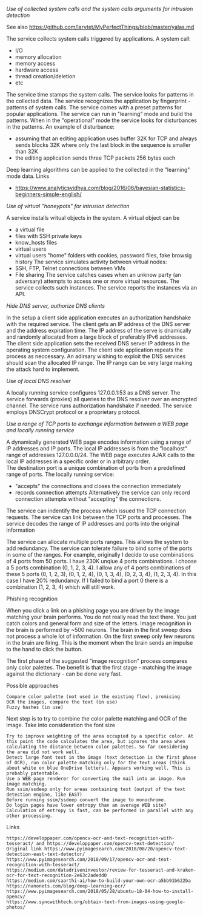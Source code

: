 
*Use of collected system calls and the system calls arguments for intrusion detection*

See also https://github.com/larytet/MyPerfectThings/blob/master/yalas.md

The service collects system calls triggered by applications.  A system call:
  - I/O
  - memory allocation
  - memory access
  - hardware access
  - thread creation/deletion
  - etc

The service time stamps the system calls. The service looks for patterns in the collected data. The service recognizes 
the application by fingerprint - patterns of system calls. The service comes with a preset patterns for popular applications. The service can run in "learning" mode and build the patterns. When in the "operational" mode the service looks for disturbances in the patterns. An example of disturbance: 
  - assuming that an editing application uses buffer 32K for TCP and always sends blocks 32K where only the last block
  in the sequence is smaller than 32K
  - the editing application sends three TCP packets 256 bytes each 

Deep learning algorithms can be applied to the collected in the "learning" mode data.
Links
*  https://www.analyticsvidhya.com/blog/2016/06/bayesian-statistics-beginners-simple-english/

*Use of virtual "honeypots" for intrusion detection*

A service installs vritual objects in the system. A virtual object can be 
  - a virtual file 
  - files with SSH private keys
  - know_hosts files
  - virtual users
  - virtual users "home" folders wth cookies, password files, fake browsig history
The service simulates activity between virtual nodes:
  - SSH, FTP, Telnet connections between VMs
  - File sharing
The service catches cases when an unknow party (an adversary) attempts to access one or more virtual resources.
The service collects such instances. The service reports the instances via an API.

*Hide DNS server, authorize DNS clients*

In the setup a client side application executes an authorization handshake with the required service. The client gets an IP address of the DNS 
server and the address expiration time. The IP address of the serve is dnamically and randomly allocated from a large block of preferably IPv6 addresses. The client side application sets 
the received DNS server IP address in the operating system configuration. 
The client side application repeats the process as neccessary.
An adirsary wishing to exploit the DNS services should scan the allocated IP range. The IP range can be very large making the attack hard to implement. 

*Use of local DNS resolver*

A locally running service configures 127.0.0.1:53 as a DNS server. The service forwards (proxies) all queries to the DNS resolver over an encrypted channel. The service runs authorization handshake if needed. The service employs DNSCrypt protocol or a proprietary protocol.

*Use a range of TCP ports to exchange information between a WEB page and locally running service*


A dynamically generated WEB page encodes information using a range of IP addresses and IP ports. The local IP addresses is from the "localhost" 
range of addresses 127.0.0.0/24. The WEB page executes AJAX calls to the local IP addresses in a specific order or 
in arbitrary order.  
The destination port is a unique combination of ports from a predefined range of ports. The locally running service:
  - "accepts" the connections and closes the connection immediately 
  - records connection attempts
 Alternatively the service can only record connection attempts without "accepting" the connections.
 
 The service can indentify the process which issued the TCP connection requests. The service can link between the TCP ports and  processes. The service decodes the range of IP addresses and ports into the original information
 
 The service can allocate multiple ports ranges. This allows the system to add redundancy. The service can tolerate  failure to bind some of the ports in some of the ranges. For example, originally I decide to use combinations of 4 ports from 50 ports. I have 230K unqiue 4 ports combinations. I choose a 5 ports combination (0, 1, 2, 3, 4). I allow any of 4 ports combinations of these 5 ports (0, 1, 2, 3), (0, 1, 2, 4), (0, 1, 3, 4), (0, 2, 3, 4), (1, 2, 3, 4). In this case I have 20% redundancy. If I failed to bind a port 0 there is a combination (1, 2, 3, 4) which will still work.
 
 
 
Phishing recognition

When you click a link on a phishing page you are driven by the image matching your brain performs. You do not really read the text there. You just catch colors and general form and size of the letters. Image recognition in the brain is performed by ~500 neurons. The brain in the first sweep does not process a whole lot of information. On the first sweep only few neurons in the brain are firing. This is the moment when the brain sends an impulse to the hand to click the button.

The first phase of the suggested "image recognition" process compares only color palettes. The benefit is that the first stage - matching the image against the dictionary - can be done very fast.


Possible approaches

    Compare color palette (not used in the existing flow), promising
    OCR the images, compare the text (in use)
    Fuzzy hashes (in use)

Next step is to try to combine the color palette matching and OCR of the image. Take into consideration the font size

    Try to improve weighting of the area occupied by a specific color. At this point the code calculates the area, but ignores the area when calculating the distance between color palettes. So far considering the area did not work well.
    Detect large font text in the image (text detection is the first phase of OCR), run color palette matching only for the text areas (think about white on blue OneDrive letters). Appears working well. This is probably patentable.
    Use a WEB page renderer for converting the mail into an image. Run image matching.
    Run ssim/ssdeep only for areas containing text (output of the text detection engine, like EAST)
    Before running ssim/ssdeep convert the image to monochrome.
    Do login pages have lower entropy than an average WEB site? Calculation of entropy is fast, can be performed in parallel with any other processing.

Links

    https://developpaper.com/opencv-ocr-and-text-recognition-with-tesseract/ and https://developpaper.com/opencv-text-detection/ Original link https://www.pyimagesearch.com/2018/08/20/opencv-text-detection-east-text-detector/
    https://www.pyimagesearch.com/2018/09/17/opencv-ocr-and-text-recognition-with-tesseract/
    https://medium.com/datadriveninvestor/review-for-tesseract-and-kraken-ocr-for-text-recognition-2e63c2adedd0
    https://medium.com/saarthi-ai/how-to-build-your-own-ocr-a5bb91b622ba
    https://nanonets.com/blog/deep-learning-ocr/
    https://www.pyimagesearch.com/2018/05/28/ubuntu-18-04-how-to-install-opencv/
    https://www.syncwithtech.org/obtain-text-from-images-using-google-photos/
